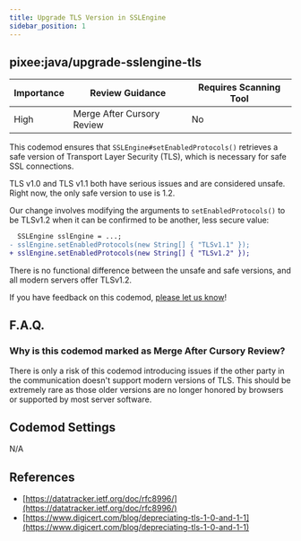 ```yaml
---
title: Upgrade TLS Version in SSLEngine 
sidebar_position: 1
---
```


## pixee:java/upgrade-sslengine-tls

| Importance | Review Guidance            | Requires Scanning Tool |
|------------|----------------------------|------------------------|
| High       | Merge After Cursory Review | No                     |

This codemod ensures that `SSLEngine#setEnabledProtocols()` retrieves a safe version of Transport Layer Security (TLS), which is necessary for safe SSL connections.

TLS v1.0 and TLS v1.1 both have serious issues and are considered unsafe. Right now, the only safe version to use is 1.2.

Our change involves modifying the arguments to `setEnabledProtocols()` to be TLSv1.2 when it can be confirmed to be another, less secure value:

```diff
  SSLEngine sslEngine = ...;
- sslEngine.setEnabledProtocols(new String[] { "TLSv1.1" });
+ sslEngine.setEnabledProtocols(new String[] { "TLSv1.2" });
```

There is no functional difference between the unsafe and safe versions, and all modern servers offer TLSv1.2.

If you have feedback on this codemod, [please let us know](mailto:feedback@pixee.ai)!

## F.A.Q. 

### Why is this codemod marked as Merge After Cursory Review?

There is only a risk of this codemod introducing issues if the other party in the communication doesn't support modern versions of TLS. This should be extremely rare as those older versions are no longer honored by browsers or supported by most server software.

## Codemod Settings

N/A

## References

* [https://datatracker.ietf.org/doc/rfc8996/](https://datatracker.ietf.org/doc/rfc8996/)
* [https://www.digicert.com/blog/depreciating-tls-1-0-and-1-1](https://www.digicert.com/blog/depreciating-tls-1-0-and-1-1)